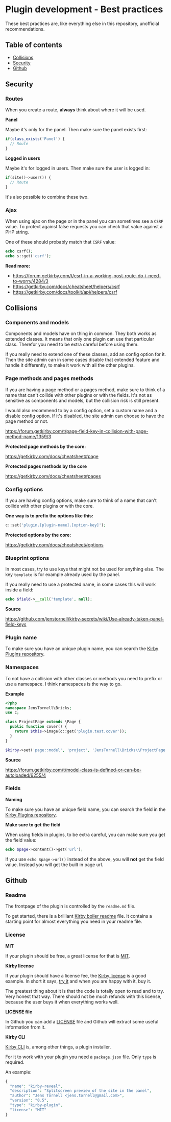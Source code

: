 # Plugin development - Best practices

These best practices are, like everything else in this repository, unofficial recommendations.

## Table of contents

- [Collisions](#collisions)
- [Security](#security)
- [Github](#github)

## Security

### Routes

When you create a route, **always** think about where it will be used.

**Panel**

Maybe it's only for the panel. Then make sure the panel exists first:

```php
if(class_exists('Panel') {
  // Route
}
```

**Logged in users**

Maybe it's for logged in users. Then make sure the user is logged in:

```php
if(site()->user()) {
  // Route
}
```

It's also possible to combine these two.

### Ajax

When using ajax on the page or in the panel you can sometimes see a `CSRF` value. To protect against false requests you can check that value against a PHP string.

One of these should probably match that `CSRF` value:

```php
echo csrf();
echo s::get('csrf');
```

**Read more:**

- https://forum.getkirby.com/t/csrf-in-a-working-post-route-do-i-need-to-worry/4284/3
- https://getkirby.com/docs/cheatsheet/helpers/csrf
- https://getkirby.com/docs/toolkit/api/helpers/csrf

## Collisions

### Components and models

Components and models have on thing in common. They both works as extended classes. It means that only one plugin can use that particular class. Therefor you need to be extra careful before using them.

If you really need to extend one of these classes, add an config option for it. Then the site admin can in some cases disable that extended feature and handle it differently, to make it work with all the other plugins. 

### Page methods and pages methods

If you are having a page method or a pages method, make sure to think of a name that can't collide with other plugins or with the fields. It's not as sensitive as components and models, but the collision risk is still present.

I would also recommend to by a config option, set a custom name and a disable config option. If it's disabled, the site admin can choose to have the page method or not.

https://forum.getkirby.com/t/page-field-key-in-collision-with-page-method-name/1359/3

**Protected page methods by the core:**

https://getkirby.com/docs/cheatsheet#page

**Protected pages methods by the core**

https://getkirby.com/docs/cheatsheet#pages

### Config options

If you are having config options, make sure to think of a name that can't collide with other plugins or with the core.

**One way is to prefix the options like this:**

```php
c::set('plugin.[plugin-name].[option-key]');
```

**Protected options by the core:**

https://getkirby.com/docs/cheatsheet#options

### Blueprint options

In most cases, try to use keys that might not be used for anything else. The key `template` is for example already used by the panel.

If you really need to use a protected name, in some cases this will work inside a field:

```php
echo $field->__call('template', null);
```

**Source**

https://github.com/jenstornell/kirby-secrets/wiki/Use-already-taken-panel-field-keys

### Plugin name

To make sure you have an unique plugin name, you can search the [Kirby Plugins repository](https://github.com/jenstornell/kirby-plugins/issues).

### Namespaces

To not have a collision with other classes or methods you need to prefix or use a namespace. I think namespaces is the way to go.

**Example**

```php
<?php
namespace JensTornell\Bricks;
use c;

class ProjectPage extends \Page {
  public function cover() {
    return $this->image(c::get('plugin.test.cover'));
  }
}

$kirby->set('page::model', 'project', 'JensTornell\Bricks\\ProjectPage');
```

**Source**

https://forum.getkirby.com/t/model-class-is-defined-or-can-be-autoloaded/6255/4

### Fields

**Naming**

To make sure you have an unique field name, you can search the field in the [Kirby Plugins repository](https://github.com/jenstornell/kirby-plugins/labels/Field).

**Make sure to get the field**

When using fields in plugins, to be extra careful, you can make sure you get the field value:

```php
echo $page->content()->get('url');
```

If you use `echo $page->url()` instead of the above, you will **not** get the field value. Instead you will get the built in page url.

## Github

### Readme

The frontpage of the plugin is controlled by the `readme.md` file.

To get started, there is a brilliant [Kirby boiler readme](Boiler-readme) file. It contains a starting point for almost everything you need in your readme file.

### License

**MIT**

If your plugin should be free, a great license for that is [MIT](https://opensource.org/licenses/MIT).

**Kirby license**

If your plugin should have a license fee, the [Kirby license](https://getkirby.com/license) is a good example. In short it says, [try it](https://getkirby.com/try) and when you are happy with it, buy it.

The greatest thing about it is that the code is totally open to read and to try. Very honest that way. There should not be much refunds with this license, because the user buys it when everything works well.

**LICENSE file**

In Github you can add a [LICENSE](https://help.github.com/articles/adding-a-license-to-a-repository/) file and Github will extract some useful information from it.

**Kirby CLI**

[Kirby CLI](https://github.com/getkirby/cli) is, among other things, a plugin installer.

For it to work with your plugin you need a `package.json` file. Only `type` is required.

An example:

```php
{
  "name": "kirby-reveal",
  "description": "Splitscreen preview of the site in the panel",
  "author": "Jens Törnell <jens.tornell@gmail.com>",
  "version": "0.5",
  "type": "kirby-plugin",
  "license": "MIT"
}
```